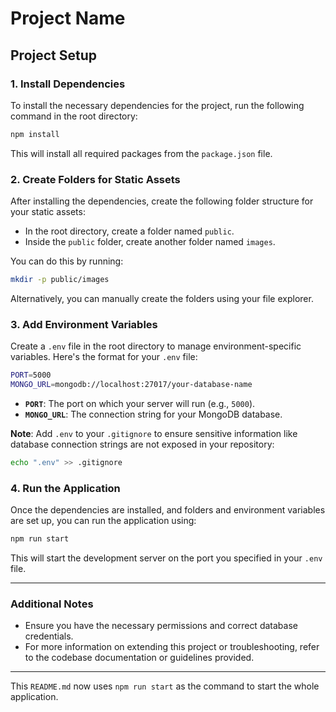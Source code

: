 
# Project Name

## Project Setup

### 1. Install Dependencies

To install the necessary dependencies for the project, run the following command in the root directory:

```bash
npm install
```

This will install all required packages from the `package.json` file.

### 2. Create Folders for Static Assets

After installing the dependencies, create the following folder structure for your static assets:

- In the root directory, create a folder named `public`.
- Inside the `public` folder, create another folder named `images`.

You can do this by running:

```bash
mkdir -p public/images
```

Alternatively, you can manually create the folders using your file explorer.

### 3. Add Environment Variables

Create a `.env` file in the root directory to manage environment-specific variables. Here's the format for your `.env` file:

```bash
PORT=5000
MONGO_URL=mongodb://localhost:27017/your-database-name
```

- **`PORT`**: The port on which your server will run (e.g., `5000`).
- **`MONGO_URL`**: The connection string for your MongoDB database.

**Note**: Add `.env` to your `.gitignore` to ensure sensitive information like database connection strings are not exposed in your repository:

```bash
echo ".env" >> .gitignore
```

### 4. Run the Application

Once the dependencies are installed, and folders and environment variables are set up, you can run the application using:

```bash
npm run start
```

This will start the development server on the port you specified in your `.env` file.

---

### Additional Notes

- Ensure you have the necessary permissions and correct database credentials.
- For more information on extending this project or troubleshooting, refer to the codebase documentation or guidelines provided.

---

This `README.md` now uses `npm run start` as the command to start the whole application.

